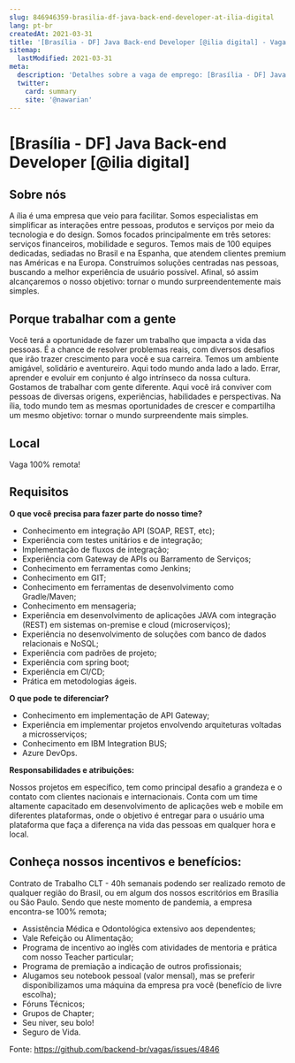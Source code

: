 ```yaml
---
slug: 846946359-brasilia-df-java-back-end-developer-at-ilia-digital
lang: pt-br
createdAt: 2021-03-31
title: '[Brasília - DF] Java Back-end Developer [@ilia digital] - Vaga de Emprego'
sitemap:
  lastModified: 2021-03-31
meta:
  description: 'Detalhes sobre a vaga de emprego: [Brasília - DF] Java Back-end Developer [@ilia digital]'
  twitter:
    card: summary
    site: '@nawarian'
---
```


# [Brasília - DF] Java Back-end Developer [@ilia digital]

## Sobre nós
A ília é uma empresa que veio para facilitar. Somos especialistas em simplificar as interações entre pessoas, produtos e serviços por meio da tecnologia e do design.
Somos focados principalmente em três setores: serviços financeiros, mobilidade e seguros. Temos mais de 100 equipes dedicadas, sediadas no Brasil e na Espanha, que atendem clientes premium nas Américas e na Europa. 
Construímos soluções centradas nas pessoas, buscando a melhor experiência de usuário possível. Afinal, só assim alcançaremos o nosso objetivo: tornar o mundo surpreendentemente mais simples.

## Porque trabalhar com a gente

Você terá a oportunidade de fazer um trabalho que impacta a vida das pessoas. É a chance de resolver problemas reais, com diversos desafios que irão trazer crescimento para você e sua carreira.
Temos um ambiente amigável, solidário e aventureiro. Aqui todo mundo anda lado a lado. Errar, aprender e evoluir em conjunto é algo intrínseco da nossa cultura.
Gostamos de trabalhar com gente diferente. Aqui você irá conviver com pessoas de diversas origens, experiências, habilidades e perspectivas.
Na ília, todo mundo tem as mesmas oportunidades de crescer e compartilha um mesmo objetivo: tornar o mundo surpreendente mais simples.

## Local

Vaga 100% remota!

## Requisitos

**O que você precisa para fazer parte do nosso time?**

- Conhecimento em integração API (SOAP, REST, etc);
- Experiência com testes unitários e de integração;
- Implementação de fluxos de integração;
- Experiência com Gateway de APIs ou Barramento de Serviços;
- Conhecimento em ferramentas como Jenkins;
- Conhecimento em GIT;
- Conhecimento em ferramentas de desenvolvimento como Gradle/Maven;
- Conhecimento em mensageria;
- Experiência em desenvolvimento de aplicações JAVA com integração (REST) em sistemas on-premise e cloud (microserviços);
- Experiência no desenvolvimento de soluções com banco de dados relacionais e NoSQL;
- Experiência com padrões de projeto;
- Experiência com spring boot;
- Experiência em CI/CD;
- Prática em metodologias ágeis.

**O que pode te diferenciar?**

- Conhecimento em implementaçāo de API Gateway;
- Experiência em implementar projetos envolvendo arquiteturas voltadas a microsserviços;
- Conhecimento em IBM Integration BUS;
- Azure DevOps.

**Responsabilidades e atribuições:**

Nossos projetos em específico, tem como principal desafio a grandeza e o contato com clientes nacionais e internacionais. Conta com um time altamente capacitado em desenvolvimento de aplicações web e mobile em diferentes plataformas, onde o objetivo é entregar para o usuário uma plataforma que faça a diferença na vida das pessoas em qualquer hora e local.

## Conheça nossos incentivos e benefícios:

Contrato de Trabalho CLT - 40h semanais podendo ser realizado remoto de qualquer região do Brasil, ou em algum dos nossos escritórios em Brasília ou São Paulo. Sendo que neste momento de pandemia, a empresa encontra-se 100% remota;

- Assistência Médica e Odontológica extensivo aos dependentes;
- Vale Refeição ou Alimentação;
- Programa de incentivo ao inglês com atividades de mentoria e prática com nosso Teacher particular;
- Programa de premiação a indicação de outros profissionais;
- Alugamos seu notebook pessoal (valor mensal), mas se preferir disponibilizamos uma máquina da empresa pra você (benefício de livre escolha);
- Fóruns Técnicos;
- Grupos de Chapter;
- Seu niver, seu bolo!
- Seguro de Vida.




Fonte: https://github.com/backend-br/vagas/issues/4846